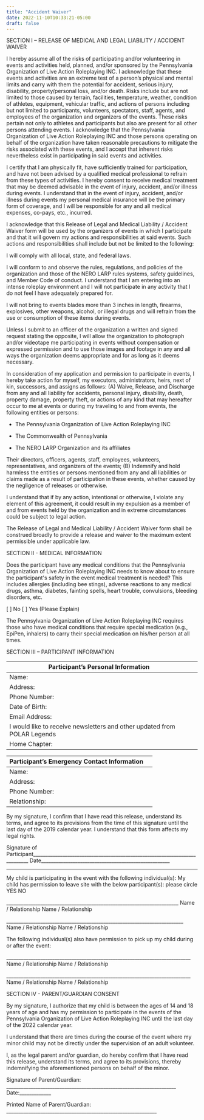 ```yaml
---
title: "Accident Waiver"
date: 2022-11-10T10:33:21-05:00
draft: false
---
```


 

SECTION I – RELEASE OF MEDICAL AND LEGAL LIABILITY / ACCIDENT WAIVER

I hereby assume all of the risks of participating and/or volunteering in events and activities held, planned, and/or sponsored by the Pennsylvania Organization of Live Action Roleplaying INC. I acknowledge that these events and activities are an extreme test of a person’s physical and mental limits and carry with them the potential for accident, serious injury, disability, property/personal loss, and/or death. Risks include but are not limited to those caused by terrain, facilities, temperature, weather, condition of athletes, equipment, vehicular traffic, and actions of persons including but not limited to participants, volunteers, spectators, staff, agents, and employees of the organization and organizers of the events. These risks pertain not only to athletes and participants but also are present for all other persons attending events. I acknowledge that the Pennsylvania Organization of Live Action Roleplaying INC and those persons operating on behalf of the organization have taken reasonable precautions to mitigate the risks associated with these events, and I accept that inherent risks nevertheless exist in participating in said events and activities.

I certify that I am physically fit, have sufficiently trained for participation, and have not been advised by a qualified medical professional to refrain from these types of activities. I hereby consent to receive medical treatment that may be deemed advisable in the event of injury, accident, and/or illness during events. I understand that in the event of injury, accident, and/or illness during events my personal medical insurance will be the primary form of coverage, and I will be responsible for any and all medical expenses, co-pays, etc., incurred.

I acknowledge that this Release of Legal and Medical Liability / Accident Waiver form will be used by the organizers of events in which I participate and that it will govern my actions and responsibilities at said events. Such actions and responsibilities shall include but not be limited to the following:

I will comply with all local, state, and federal laws. 

I will conform to and observe the rules, regulations, and policies of the organization and those of the NERO LARP rules systems, safety guidelines, and Member Code of conduct. I understand that I am entering into an intense roleplay environment and I will not participate in any activity that I do not feel I have adequately prepared for.

I will not bring to events blades more than 3 inches in length, firearms, explosives, other weapons, alcohol, or illegal drugs and will refrain from the use or consumption of these items during events.

Unless I submit to an officer of the organization a written and signed request stating the opposite, I will allow the organization to photograph and/or videotape me participating in events without compensation or expressed permission and to use those images and footage in any and all ways the organization deems appropriate and for as long as it deems necessary.

In consideration of my application and permission to participate in events, I hereby take action for myself, my executors, administrators, heirs, next of kin, successors, and assigns as follows: (A) Waive, Release, and Discharge from any and all liability for accidents, personal injury, disability, death, property damage, property theft, or actions of any kind that may hereafter occur to me at events or during my traveling to and from events, the following entities or persons:

- The Pennsylvania Organization of Live Action Roleplaying INC

-   The Commonwealth of Pennsylvania

-  The NERO LARP Organization and its affiliates


Their directors, officers, agents, staff, employees, volunteers, representatives, and organizers of the events; (B) Indemnify and hold harmless the entities or persons mentioned from any and all liabilities or claims made as a result of participation in these events, whether caused by the negligence of releases or otherwise.

I understand that if by any action, intentional or otherwise, I violate any element of this agreement, it could result in my expulsion as a member of and from events held by the organization and in extreme circumstances could be subject to legal action.

The Release of Legal and Medical Liability / Accident Waiver form shall be construed broadly to provide a release and waiver to the maximum extent permissible under applicable law.

SECTION II - MEDICAL INFORMATION

Does the participant have any medical conditions that the Pennsylvania Organization of Live Action Roleplaying INC needs to know about to ensure the participant's safety in the event medical treatment is needed? This includes allergies (including bee stings), adverse reactions to any medical drugs, asthma, diabetes, fainting spells, heart trouble, convulsions, bleeding disorders, etc.

[  ] No    [  ] Yes (Please Explain)

The Pennsylvania Organization of Live Action Roleplaying INC requires those who have medical conditions that require special medication (e.g., EpiPen, inhalers) to carry their special medication on his/her person at all times.

SECTION III – PARTICIPANT INFORMATION

| Participant’s Personal Information                           |      |
| ------------------------------------------------------------ | ---- |
| Name:                                                        |      |
| Address:                                                     |      |
| Phone Number:                                                |      |
| Date of Birth:                                               |      |
| Email Address:                                               |      |
| I would like to receive newsletters and other updated  from POLAR Legends |      |
| Home Chapter:                                                |      |

| Participant’s Emergency Contact  Information |      |
| -------------------------------------------- | ---- |
| Name:                                        |      |
| Address:                                     |      |
| Phone Number:                                |      |
| Relationship:                                |      |


By my signature, I confirm that I have read this release, understand its terms, and agree to its provisions from the time of this signature until the last day of the 2019 calendar year. I understand that this form affects my legal rights.

Signature of Participant____________________________________________________________________________ Date_____________________________________________________

---

My child is participating in the event with the following individual(s):                My child has permission to leave site with the below participant(s): please circle     YES      NO

​                                                               _______________________________________________________________________                                                                            Name / Relationship                                                     Name / Relationship

​                                                               _________________________________________________________________________                                                                                   Name / Relationship                                                     Name / Relationship

 

 

The following individual(s) also have permission to pick up my child during or after the event:

 

​                                                               ____________________________________________________________________________                                                                       Name / Relationship                                                     Name / Relationship

​                                                               ____________________________________________________________________________                                                                            Name / Relationship                                                     Name / Relationship

 

SECTION IV - PARENT/GUARDIAN CONSENT

By my signature, I authorize that my child is between the ages of 14 and 18 years of age and has my permission to participate in the events of the Pennsylvania Organization of Live Action Roleplaying INC until the last day of the 2022 calendar year.

I understand that there are times during the course of the event where my minor child may not be directly under the supervision of an adult volunteer.

I, as the legal parent and/or guardian, do hereby confirm that I have read this release, understand its terms, and agree to its provisions, thereby indemnifying the aforementioned persons on behalf of the minor.

Signature of Parent/Guardian: ______________________________________________________________________ Date:_____________                            

Printed Name of Parent/Guardian: ______________________________________________________________                                                                                      

 
